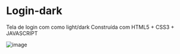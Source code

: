 # Login-dark
Tela de login com como light/dark
Construída com HTML5 + CSS3 + JAVASCRIPT

![image](https://github.com/Maxdev1017x/Login-dark/assets/117764643/09244295-86c7-49be-877a-dad0a73313f4)
